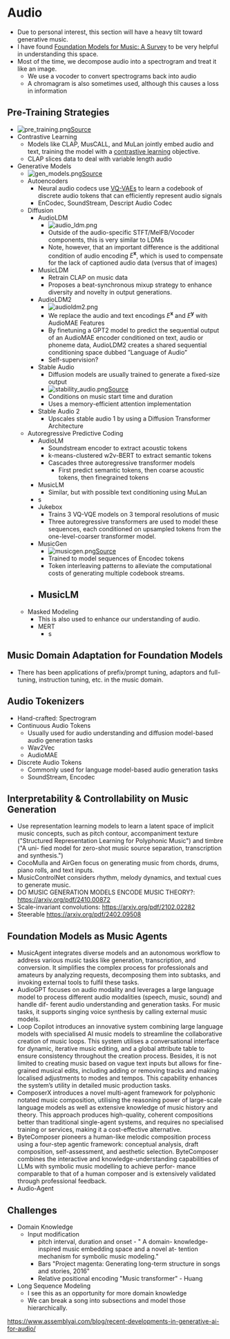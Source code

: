 # Audio 

- Due to personal interest, this section will have a heavy tilt toward generative music.
- I have found [Foundation Models for Music: A Survey](https://arxiv.org/pdf/2408.14340) to be very helpful in understanding this space.
- Most of the time, we decompose audio into a spectrogram and treat it like an image. 
  - We use a vocoder to convert spectrograms back into audio
  - A chromagram is also sometimes used, although this causes a loss in information

## Pre-Training Strategies

- ![pre_training.png](pre_training.png)[Source](https://arxiv.org/pdf/2408.14340)
- Contrastive Learning
  - Models like CLAP, MusCALL, and MuLan jointly embed audio and text, training the model with a [contrastive learning](../15_contrastive_learning/notes.md) objective. 
  - CLAP slices data to deal with variable length audio
- Generative Models
  - ![gen_models.png](gen_models.png)[Source](https://arxiv.org/pdf/2408.14340)
  - Autoencoders
    - Neural audio codecs use [VQ-VAEs](../09_autoencoders/notes.md) to learn a codebook of discrete audio tokens that can efficiently represent audio signals
    - EnCodec, SoundStream, Descript Audio Codec
  - Diffusion
    - AudioLDM
      - ![audio_ldm.png](audio_ldm.png)
      - Outside of the audio-specific STFT/MelFB/Vocoder components, this is very similar to LDMs 
      - Note, however, that an important difference is the additional condition of audio encoding $E^{\mathbf{x}}$, which is used to compensate for the lack of captioned audio data (versus that of images)
    - MusicLDM
      - Retrain CLAP on music data
      - Proposes a beat-synchronous mixup strategy to enhance diversity and novelty in output generations.
    - AudioLDM2
      - ![audioldm2.png](audioldm2.png)
      - We replace the audio and text encodings $E^{\mathbf{x}}$ and $E^{\mathbf{y}}$ with AudioMAE Features
      - By finetuning a GPT2 model to predict the sequential output of an AudioMAE encoder conditioned on text, audio or phoneme data, AudioLDM2 creates a shared sequential conditioning space dubbed ”Language of Audio”
      - Self-supervision?
    - Stable Audio
      - Diffusion models are usually trained to generate a fixed-size output
      - ![stability_audio.png](stability_audio.png)[Source](https://stability.ai/research/stable-audio-efficient-timing-latent-diffusion)
      - Conditions on music start time and duration
      - Uses a memory-efficient attention implementation
    - Stable Audio 2
      - Upscales stable audio 1 by using a Diffusion Transformer Architecture
  - Autoregressive Predictive Coding
    - AudioLM
      - Soundstream encoder to extract acoustic tokens
      - k-means-clustered w2v-BERT to extract semantic tokens
      - Cascades three autoregressive transformer models
        - First predict semantic tokens, then coarse acoustic tokens, then finegrained tokens
    - MusicLM
      - Similar, but with possible text conditioning using MuLan
    - s
    - Jukebox
      - Trains 3 VQ-VQE models on 3 temporal resolutions of music
      - Three autoregressive transformers are used to model these sequences, each conditioned on upsampled tokens from the one-level-coarser transformer model.
    - MusicGen 
      - ![musicgen.png](musicgen.png)[Source](https://hackernoon.com/musicgen-from-meta-ai-understanding-model-architecture-vector-quantization-and-model-conditioning)
      - Trained to model sequences of Encodec tokens 
      - Token interleaving patterns to alleviate the computational costs of generating multiple codebook streams.
    - MusicLM
      - 
  - Masked Modeling
    - This is also used to enhance our understanding of audio.
    - MERT
      - s

## Music Domain Adaptation for Foundation Models

- There has been applications of prefix/prompt tuning, adaptors and full-tuning, instruction tuning, etc. in the music domain.

## Audio Tokenizers

- Hand-crafted: Spectrogram
- Continuous Audio Tokens
  - Usually used for audio understanding and diffusion model-based audio generation tasks
  - Wav2Vec
  - AudioMAE
- Discrete Audio Tokens
  - Commonly used for language model-based audio generation tasks
  - SoundStream, Encodec

## Interpretability & Controllability on Music Generation

- Use representation learning models to learn a latent space of implicit music concepts, such as pitch contour, accompaniment texture ("Structured Representation Learning for Polyphonic Music") and timbre ("A uni- fied model for zero-shot music source separation, transcription and synthesis.")
- CocoMulla and AirGen focus on generating music from chords, drums, piano rolls, and text inputs. 
- MusicControlNet considers rhythm, melody dynamics, and textual cues to generate music.
- DO MUSIC GENERATION MODELS ENCODE MUSIC THEORY?: https://arxiv.org/pdf/2410.00872
- Scale-invariant convolutions: https://arxiv.org/pdf/2102.02282
- Steerable https://arxiv.org/pdf/2402.09508

## Foundation Models as Music Agents

- MusicAgent integrates diverse models and an autonomous workflow to address various music tasks like generation, transcription, and conversion. It simplifies the complex process for professionals and amateurs by analyzing requests, decomposing them into subtasks, and invoking external tools to fulfil these tasks.
- AudioGPT focuses on audio modality and leverages a large language model to process different audio modalities (speech, music, sound) and handle dif- ferent audio understanding and generation tasks. For music tasks, it supports singing voice synthesis by calling external music models.
- Loop Copilot introduces an innovative system combining large language models with specialised AI music models to streamline the collaborative creation of music loops. This system utilises a conversational interface for dynamic, iterative music editing, and a global attribute table to ensure consistency throughout the creation process. Besides, it is not limited to creating music based on vague text inputs but allows for fine- grained musical edits, including adding or removing tracks and making localised adjustments to modes and tempos. This capability enhances the system’s utility in detailed music production tasks.
- ComposerX introduces a novel multi-agent framework for polyphonic notated music composition, utilising the reasoning power of large-scale language models as well as extensive knowledge of music history and theory. This approach produces high-quality, coherent compositions better than traditional single-agent systems, and requires no specialised training or services, making it a cost-effective alternative.
- ByteComposer pioneers a human-like melodic composition process using a four-step agentic framework: conceptual analysis, draft composition, self-assessment, and aesthetic selection. ByteComposer combines the interactive and knowledge-understanding capabilities of LLMs with symbolic music modelling to achieve perfor- mance comparable to that of a human composer and is extensively validated through professional feedback.
- Audio-Agent

## Challenges

- Domain Knowledge
  - Input modification
    - pitch interval, duration and onset - " A domain- knowledge-inspired music embedding space and a novel at- tention mechanism for symbolic music modeling."
    - Bars "Project magenta: Generating long-term structure in songs and stories, 2016"
    - Relative positional encoding "Music transformer" - Huang
- Long Sequence Modeling
  - I see this as an opportunity for more domain knowledge
  - We can break a song into subsections and model those hierarchically. 

https://www.assemblyai.com/blog/recent-developments-in-generative-ai-for-audio/